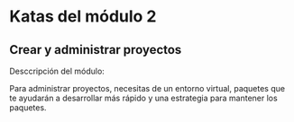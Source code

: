 # Katas del módulo 2
## Crear y administrar proyectos

Desccripción del módulo: 

Para administrar proyectos, necesitas de un entorno virtual, paquetes que te ayudarán a desarrollar más rápido y una estrategia para mantener los paquetes.
